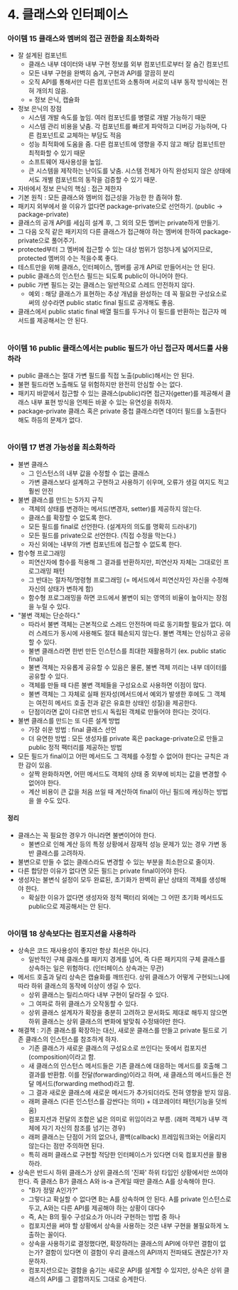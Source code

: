 # 4. 클래스와 인터페이스
### 아이템 15 클래스와 멤버의 접근 권한을 최소화하라
- 잘 설계된 컴포넌트
  - 클래스 내부 데이터와 내부 구현 정보를 외부 컴포넌트로부터 잘 숨긴 컴포넌트
  - 모든 내부 구현을 완벽히 숨겨, 구현과 API를 깔끔히 분리
  - 오직 API를 통해서만 다른 컴포넌트와 소통하며 서로의 내부 동작 방식에는 전혀 개의치 않음.
  - = 정보 은닉, 캡슐화
- 정보 은닉의 장점
  - 시스템 개발 속도를 높임. 여러 컴포넌트를 병렬로 개발 가능하기 때문
  - 시스템 관리 비용을 낮춤. 각 컴포넌트를 빠르게 파악하고 디버깅 가능하며, 다른 컴포넌트로 교체하는 부담도 적음
  - 성능 최적화에 도움을 줌. 다른 컴포넌트에 영향을 주지 않고 해당 컴포넌트만 최적화할 수 있기 때문
  - 소프트웨어 재사용성을 높임.
  - 큰 시스템을 제작하는 난이도를 낮춤. 시스템 전체가 아직 완성되지 않은 상태에서도 개별 컴포넌트의 동작을 검증할 수 있기 때문.
- 자바에서 정보 은닉의 핵심 : 접근 제한자
- 기본 원칙 : 모든 클래스와 멤버의 접근성을 가능한 한 좁혀야 함.
- 패키지 외부에서 쓸 이유가 없다면 package-private으로 선언하기. (public -> package-private)
- 클래스의 공개 API를 세심히 설계 후, 그 외의 모든 멤버는 private하게 만들기.
- 그 다음 오직 같은 패키지의 다른 클래스가 접근해야 하는 멤버에 한하여 package-private으로 풀어주기.
- protected부터 그 멤버에 접근할 수 있는 대상 범위가 엄청나게 넓어지므로, protected 멤버의 수는 적을수록 좋다.
- 테스트만을 위해 클래스, 인터페이스, 멤버를 공개 API로 만들어서는 안 된다.
- public 클래스의 인스턴스 필드는 되도록 public이 아니어야 한다.
- public 가변 필드는 갖는 클래스는 일반적으로 스레드 안전하지 않다.
  - 예외 : 해당 클래스가 표현하는 추상 개념을 완성하는 데 꼭 필요한 구성요소로써의 상수라면 public static final 필드로 공개해도 좋음.
- 클래스에서 public static final 배열 필드를 두거나 이 필드를 반환하는 접근자 메서드를 제공해서는 안 된다.

#
### 아이템 16 public 클래스에서는 public 필드가 아닌 접근자 메서드를 사용하라
- public 클래스는 절대 가변 필드를 직접 노출(public)해서는 안 된다.
- 불편 필드라면 노출해도 덜 위험하지만 완전히 안심할 수는 없다.
- 패키지 바깥에서 접근할 수 있는 클래스(public)라면 접근자(getter)를 제공해서 클래스 내부 표현 방식을 언제든 바꿀 수 있는 유연성을 취하자.
- package-private 클래스 혹은 private 중첩 클래스라면 데이터 필드를 노출한다 해도 하등의 문제가 없다.

#
### 아이템 17 변경 가능성을 최소화하라
- 불변 클래스 
  - 그 인스턴스의 내부 값을 수정할 수 없는 클래스
  - 가변 클래스보다 설계하고 구현하고 사용하기 쉬우며, 오류가 생길 여지도 적고 훨씬 안전
- 불변 클래스를 만드는 5가지 규칙
  - 객체의 상태를 변경하는 메서드(변경자, setter)를 제공하지 않는다.
  - 클래스를 확장할 수 없도록 한다.
  - 모든 필드를 final로 선언한다. (설계자의 의도를 명확히 드러내기)
  - 모든 필드를 private으로 선언한다. (직접 수정을 막는다.)
  - 자신 외에는 내부의 가변 컴포넌트에 접근할 수 없도록 한다.
- 함수형 프로그래밍
  - 피연산자에 함수를 적용해 그 결과를 반환하지만, 피연산자 자체는 그대로인 프로그래밍 패턴
  - 그 반대는 절차적/명령형 프로그래밍 (= 메서드에서 피연산자인 자신을 수정해 자신의 상태가 변하게 함)
  - 함수형 프로그래밍을 하면 코드에서 불변이 되는 영역의 비율이 높아지는 장점을 누릴 수 있다.
- "불변 객체는 단순하다." 
  - 따라서 불변 객체는 근본적으로 스레드 안전하며 따로 동기화할 필요가 없다. 여러 스레드가 동시에 사용해도 절대 훼손되지 않는다. 불변 객체는 안심하고 공유할 수 있다.
  - 불변 클래스라면 한번 만든 인스턴스를 최대한 재활용하기 (ex. public static final)
  - 불변 객체는 자유롭게 공유할 수 있음은 물론, 불변 객체 끼리는 내부 데이터를 공유할 수 있다.
  - 객체를 만들 때 다른 불변 객체들을 구성요소로 사용하면 이점이 많다.
  - 불변 객체는 그 자체로 실패 원자성(메서드에서 예외가 발생한 후에도 그 객체는 여전히 메서드 호출 전과 같은 유효한 상태인 성질)을 제공한다.
  - 단점이라면 값이 다르면 반드시 독립된 객체로 만들어야 한다는 것이다.
- 불변 클래스를 만드는 또 다른 설계 방법
  - 가장 쉬운 방법 : final 클래스 선언
  - 더 유연한 방법 : 모든 생성자를 private 혹은 package-private으로 만들고 public 정적 팩터리를 제공하는 방법
- 모든 필드가 final이고 어떤 메서드도 그 객체를 수정할 수 없어야 한다는 규칙은 과한 감이 있음.
  - 살짝 완화하자면, 어떤 메서드도 객체의 상태 중 외부에 비치는 값을 변경할 수 없어야 한다.
  - 계산 비용이 큰 값을 처음 쓰일 때 계산하여 final이 아닌 필드에 캐싱하는 방법을 쓸 수도 있다.
#### 정리
- 클래스는 꼭 필요한 경우가 아니라면 불변이어야 한다.
  - 불변으로 인해 계산 등의 특정 상황에서 잠재적 성능 문제가 있는 경우 가변 동반 클래스를 고려하자.
- 불변으로 만들 수 없는 클래스라도 변경할 수 있는 부분을 최소한으로 줄이자.
- 다른 합당한 이유가 없다면 모든 필드는 private final이어야 한다.
- 생성자는 불변식 설정이 모두 완료된, 초기화가 완벽히 끝난 상태의 객체를 생성해야 한다.
  - 확실한 이유가 없다면 생성자와 정적 팩터리 외에는 그 어떤 초기화 메서드도 public으로 제공해서는 안 된다.
#
### 아이템 18 상속보다는 컴포지션을 사용하라
- 상속은 코드 재사용성이 좋지만 항상 최선은 아니다.
  - 일반적인 구체 클래스를 패키지 경계를 넘어, 즉 다른 패키지의 구체 클래스를 상속하는 일은 위험하다. (인터페이스 상속과는 무관)
- 메서드 호출과 달리 상속은 캡슐화를 깨뜨린다. 상위 클래스가 어떻게 구현되느냐에 따라 하위 클래스의 동작에 이상이 생길 수 있다.
  - 상위 클래스는 릴리스마다 내부 구현이 달라질 수 있다.
  - 그 여파로 하위 클래스가 오작동할 수 있다.
  - 상위 클래스 설계자가 확장을 충분히 고려하고 문서화도 제대로 해두지 않으면 하위 클래스는 상위 클래스의 변화에 발맞춰 수정돼야만 한다.
- 해결책 : 기존 클래스를 확장하는 대신, 새로운 클래스를 만들고 private 필드로 기존 클래스의 인스턴스를 참조하게 하자.
  - 기존 클래스가 새로운 클래스의 구성요소로 쓰인다는 뜻에서 컴포지션(composition)이라고 함.
  - 새 클래스의 인스턴스 메서드들은 기존 클래스에 대응하는 메서드를 호출해 그 결과를 반환함. 이를 전달(forwarding)이라고 하며, 새 클래스의 메서드들은 전달 메서드(forwarding method)라고 함.
  - 그 결과 새로운 클래스에 새로운 메서드가 추가되더라도 전혀 영향을 받지 않음.
  - 래퍼 클래스 (다른 인스턴스를 감싼다는 의미) + 데코레이터 패턴(기능을 덧씌움)
  - 컴포지션과 전달의 조합은 넓은 의미로 위임이라고 부름. (래퍼 객체가 내부 객체에 자기 자신의 참조를 넘기는 경우)
  - 래퍼 클래스는 단점이 거의 없으나, 콜백(callback) 프레임워크와는 어울리지 않는다는 점만 주의하면 된다.
  - 특히 래퍼 클래스로 구현할 적당한 인터페이스가 있다면 더욱 컴포지션을 활용하라.
- 상속은 반드시 하위 클래스가 상위 클래스의 '진짜' 하위 타입인 상황에서만 쓰여야 한다. 즉 클래스 B가 클래스 A와 is-a 관계일 때만 클래스 A를 상속해야 한다. 
  - "B가 정말 A인가?"
  - 그렇다고 확실할 수 없다면 B는 A를 상속하며 안 된다. A를 private 인스턴스로 두고, A와는 다른 API를 제공해야 하는 상황이 대다수
  - 즉, A는 B의 필수 구성요소가 아니라 구현하는 방법 중 하나
  - 컴포지션을 써야 할 상황에서 상속을 사용하는 것은 내부 구현을 불필요하게 노출하는 꼴이다.
  - 상속을 사용하기로 결정했다면, 확장하려는 클래스의 API에 아무런 결함이 없는가? 결함이 있다면 이 결함이 우리 클래스의 API까지 전파돼도 괜찮은가? 자문하자.
  - 컴포지션으로는 결함을 숨기는 새로운 API를 설계할 수 있지만, 상속은 상위 클래스의 API를 그 결함까지도 그대로 승계한다.
